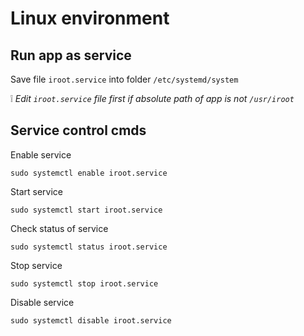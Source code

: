 # Linux environment

## Run app as service

Save file `iroot.service` into folder `/etc/systemd/system`

:grey_exclamation: _Edit `iroot.service` file first if absolute path of app is not `/usr/iroot`_

## Service control cmds

Enable service

```shell
sudo systemctl enable iroot.service
```

Start service

```shell
sudo systemctl start iroot.service
```

Check status of service

```shell
sudo systemctl status iroot.service
```

Stop service

```shell
sudo systemctl stop iroot.service
```

Disable service

```shell
sudo systemctl disable iroot.service
```
